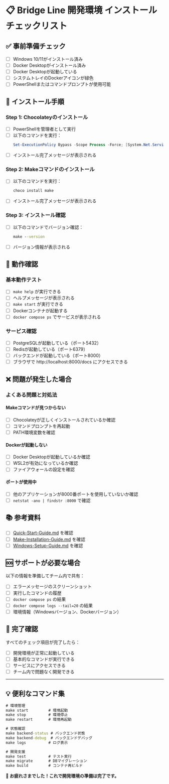# 📋 Bridge Line 開発環境 インストールチェックリスト

## ✅ 事前準備チェック

- [ ] Windows 10/11がインストール済み
- [ ] Docker Desktopがインストール済み
- [ ] Docker Desktopが起動している
- [ ] システムトレイのDockerアイコンが緑色
- [ ] PowerShellまたはコマンドプロンプトが使用可能

## 🚀 インストール手順

### Step 1: Chocolateyのインストール

- [ ] PowerShellを管理者として実行
- [ ] 以下のコマンドを実行：
  ```powershell
  Set-ExecutionPolicy Bypass -Scope Process -Force; [System.Net.ServicePointManager]::SecurityProtocol = [System.Net.ServicePointManager]::SecurityProtocol -bor 3072; iex ((New-Object System.Net.WebClient).DownloadString('https://community.chocolatey.org/install.ps1'))
  ```
- [ ] インストール完了メッセージが表示される

### Step 2: Makeコマンドのインストール

- [ ] 以下のコマンドを実行：
  ```cmd
  choco install make
  ```
- [ ] インストール完了メッセージが表示される

### Step 3: インストール確認

- [ ] 以下のコマンドでバージョン確認：
  ```cmd
  make --version
  ```
- [ ] バージョン情報が表示される

## 🔧 動作確認

### 基本動作テスト

- [ ] `make help` が実行できる
- [ ] ヘルプメッセージが表示される
- [ ] `make start` が実行できる
- [ ] Dockerコンテナが起動する
- [ ] `docker compose ps` でサービスが表示される

### サービス確認

- [ ] PostgreSQLが起動している（ポート5432）
- [ ] Redisが起動している（ポート6379）
- [ ] バックエンドが起動している（ポート8000）
- [ ] ブラウザで http://localhost:8000/docs にアクセスできる

## ❌ 問題が発生した場合

### よくある問題と対処法

#### Makeコマンドが見つからない
- [ ] Chocolateyが正しくインストールされているか確認
- [ ] コマンドプロンプトを再起動
- [ ] PATH環境変数を確認

#### Dockerが起動しない
- [ ] Docker Desktopが起動しているか確認
- [ ] WSL2が有効になっているか確認
- [ ] ファイアウォールの設定を確認

#### ポートが使用中
- [ ] 他のアプリケーションが8000番ポートを使用していないか確認
- [ ] `netstat -ano | findstr :8000` で確認

## 📚 参考資料

- [ ] [Quick-Start-Guide.md](./Quick-Start-Guide.md) を確認
- [ ] [Make-Installation-Guide.md](./Make-Installation-Guide.md) を確認
- [ ] [Windows-Setup-Guide.md](./Windows-Setup-Guide.md) を確認

## 🆘 サポートが必要な場合

以下の情報を準備してチーム内で共有：

- [ ] エラーメッセージのスクリーンショット
- [ ] 実行したコマンドの履歴
- [ ] `docker compose ps` の結果
- [ ] `docker compose logs --tail=20` の結果
- [ ] 環境情報（Windowsバージョン、Dockerバージョン）

## 🎯 完了確認

すべてのチェック項目が完了したら：

- [ ] 開発環境が正常に起動している
- [ ] 基本的なコマンドが実行できる
- [ ] サービスにアクセスできる
- [ ] チーム内で問題なく開発できる

---

## 💡 便利なコマンド集

```cmd
# 環境管理
make start         # 環境起動
make stop          # 環境停止
make restart       # 環境再起動

# 状態確認
make backend-status # バックエンド状態
make backend-debug  # バックエンドデバッグ
make logs          # ログ表示

# 開発支援
make test          # テスト実行
make migrate       # DBマイグレーション
make build         # コンテナ再ビルド
```

**🎉 お疲れさまでした！これで開発環境の準備は完了です。**
